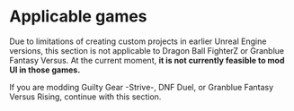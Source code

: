 # Applicable games

Due to limitations of creating custom projects in earlier Unreal Engine versions, this section is not applicable to Dragon Ball FighterZ or Granblue Fantasy Versus. At the current moment, **it is not currently feasible to mod UI in those games.**

If you are modding Guilty Gear -Strive-, DNF Duel, or Granblue Fantasy Versus Rising, continue with this section.
